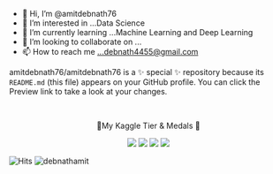 - 👋 Hi, I’m @amitdebnath76
- 👀 I’m interested in ...Data Science
- 🌱 I’m currently learning ...Machine Learning and Deep Learning
- 💞️ I’m looking to collaborate on ...
- 📫 How to reach me ...debnath4455@gmail.com

amitdebnath76/amitdebnath76 is a ✨ special ✨ repository because its `README.md` (this file) appears on your GitHub profile.
You can click the Preview link to take a look at your changes.
<p align="center">

<p align="center">

  <br/>
  <p align="center">🥇My Kaggle Tier & Medals 🥇</p>
 
</p>
<p align="center">
  <img src="https://road-to-kaggle-grandmaster.vercel.app/api/badges/rakibuddin99/competition/light" />
  <img src="https://road-to-kaggle-grandmaster.vercel.app/api/badges/debnathamit/dataset/light" />
  <img src="https://road-to-kaggle-grandmaster.vercel.app/api/badges/debnathamit/notebook/light" />
  <img src="https://road-to-kaggle-grandmaster.vercel.app/api/badges/debnathamit/discussion/light" />
</p>

![Hits](https://hits.seeyoufarm.com/api/count/incr/badge.svg?url=https%3A%2F%2Fgithub.com%2Fdebnathamit%2Fkaggle-badge&count_bg=%23DDAA17&title_bg=%23555555&icon=&icon_color=%23E7E7E7&title=hits&edge_flat=false)
![debnathamit](https://road-to-kaggle-grandmaster.vercel.app/api/simple/debnathamit)

